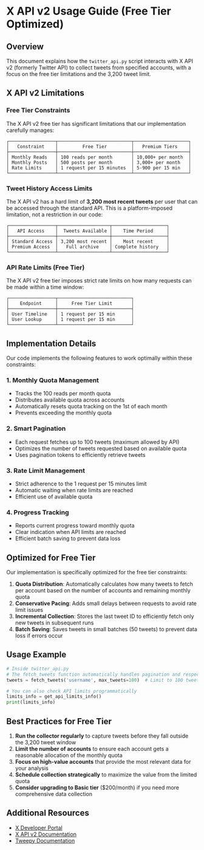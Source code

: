 # X API v2 Usage Guide (Free Tier Optimized)

## Overview

This document explains how the `twitter_api.py` script interacts with X API v2 (formerly Twitter API) to collect tweets from specified accounts, with a focus on the free tier limitations and the 3,200 tweet limit.

## X API v2 Limitations

### Free Tier Constraints

The X API v2 free tier has significant limitations that our implementation carefully manages:

```
┌─────────────────┬───────────────────────────┬────────────────────┐
│   Constraint    │         Free Tier         │   Premium Tiers    │
├─────────────────┼───────────────────────────┼────────────────────┤
│ Monthly Reads   │ 100 reads per month       │ 10,000+ per month  │
│ Monthly Posts   │ 500 posts per month       │ 3,000+ per month   │
│ Rate Limits     │ 1 request per 15 minutes  │ 5-900 per 15 min   │
└─────────────────┴───────────────────────────┴────────────────────┘
```

### Tweet History Access Limits

The X API v2 has a hard limit of **3,200 most recent tweets** per user that can be accessed through the standard API. This is a platform-imposed limitation, not a restriction in our code:

```
┌─────────────────┬───────────────────┬────────────────────┐
│   API Access    │  Tweets Available │    Time Period     │
├─────────────────┼───────────────────┼────────────────────┤
│ Standard Access │ 3,200 most recent │    Most recent     │
│ Premium Access  │   Full archive    │ Complete history   │
└─────────────────┴───────────────────┴────────────────────┘
```

### API Rate Limits (Free Tier)

The X API v2 free tier imposes strict rate limits on how many requests can be made within a time window:

```
┌─────────────────┬───────────────────────────┐
│    Endpoint     │     Free Tier Limit       │
├─────────────────┼───────────────────────────┤
│ User Timeline   │ 1 request per 15 min      │
│ User Lookup     │ 1 request per 15 min      │
└─────────────────┴───────────────────────────┘
```

## Implementation Details

Our code implements the following features to work optimally within these constraints:

### 1. Monthly Quota Management

- Tracks the 100 reads per month quota
- Distributes available quota across accounts
- Automatically resets quota tracking on the 1st of each month
- Prevents exceeding the monthly quota

### 2. Smart Pagination

- Each request fetches up to 100 tweets (maximum allowed by API)
- Optimizes the number of tweets requested based on available quota
- Uses pagination tokens to efficiently retrieve tweets

### 3. Rate Limit Management

- Strict adherence to the 1 request per 15 minutes limit
- Automatic waiting when rate limits are reached
- Efficient use of available quota

### 4. Progress Tracking

- Reports current progress toward monthly quota
- Clear indication when API limits are reached
- Efficient batch saving to prevent data loss

## Optimized for Free Tier

Our implementation is specifically optimized for the free tier constraints:

1. **Quota Distribution**: Automatically calculates how many tweets to fetch per account based on the number of accounts and remaining monthly quota
2. **Conservative Pacing**: Adds small delays between requests to avoid rate limit issues
3. **Incremental Collection**: Stores the last tweet ID to efficiently fetch only new tweets in subsequent runs
4. **Batch Saving**: Saves tweets in small batches (50 tweets) to prevent data loss if errors occur

## Usage Example

```python
# Inside twitter_api.py
# The fetch_tweets function automatically handles pagination and respects free tier limits
tweets = fetch_tweets('username', max_tweets=100)  # Limit to 100 tweets for free tier

# You can also check API limits programmatically
limits_info = get_api_limits_info()
print(limits_info)
```

## Best Practices for Free Tier

1. **Run the collector regularly** to capture tweets before they fall outside the 3,200 tweet window
2. **Limit the number of accounts** to ensure each account gets a reasonable allocation of the monthly quota
3. **Focus on high-value accounts** that provide the most relevant data for your analysis
4. **Schedule collection strategically** to maximize the value from the limited quota
5. **Consider upgrading to Basic tier** ($200/month) if you need more comprehensive data collection

## Additional Resources

- [X Developer Portal](https://developer.twitter.com/en/docs/twitter-api)
- [X API v2 Documentation](https://developer.twitter.com/en/docs/twitter-api/tweets/timelines/introduction)
- [Tweepy Documentation](https://docs.tweepy.org/en/stable/)
